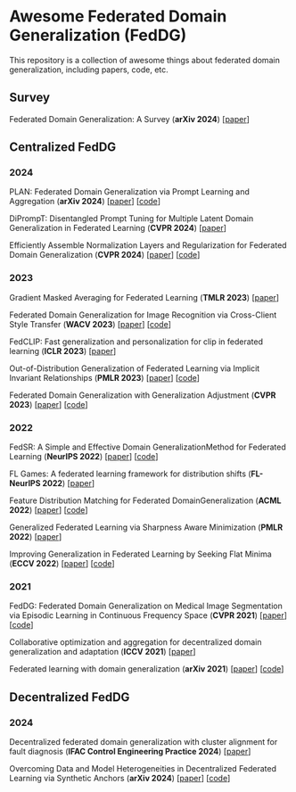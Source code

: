 # Awesome Federated Domain Generalization (FedDG)

This repository is a collection of awesome things about federated domain generalization, including papers, code, etc.

## Survey

Federated Domain Generalization: A Survey (**arXiv 2024**)  [[paper](https://arxiv.org/abs/2306.01334)]

## Centralized FedDG

### 2024

PLAN: Federated Domain Generalization via Prompt Learning and Aggregation (**arXiv 2024**) [[paper](https://arxiv.org/pdf/2411.10063)] [[code](https://github.com/GongShuai8210/PLAN)]

DiPrompT: Disentangled Prompt Tuning for Multiple Latent Domain Generalization in Federated Learning (**CVPR 2024**) [[paper](https://openaccess.thecvf.com/content/CVPR2024/papers/Bai_DiPrompT_Disentangled_Prompt_Tuning_for_Multiple_Latent_Domain_Generalization_in_CVPR_2024_paper.pdf)]

Efficiently Assemble Normalization Layers and Regularization for Federated Domain Generalization (**CVPR 2024**) [[paper](https://openaccess.thecvf.com/content/CVPR2024/papers/Le_Efficiently_Assemble_Normalization_Layers_and_Regularization_for_Federated_Domain_Generalization_CVPR_2024_paper.pdf)] [[code](https://github.com/lhkhiem28/gPerXAN)]

### 2023

Gradient Masked Averaging for Federated Learning (**TMLR 2023**) [[paper](https://openreview.net/forum?id=REAyrhRYAo)]

Federated Domain Generalization for Image Recognition via Cross-Client Style Transfer (**WACV 2023**) [[paper](https://openaccess.thecvf.com/content/WACV2023/papers/Chen_Federated_Domain_Generalization_for_Image_Recognition_via_Cross-Client_Style_Transfer_WACV_2023_paper.pdf)] [[code](https://github.com/JeremyCJM/CCST)]

FedCLIP: Fast generalization and personalization for clip in federated learning (**ICLR 2023**) [[paper](https://openreview.net/pdf?id=wgO-OK0_CQ)]

Out-of-Distribution Generalization of Federated Learning via Implicit Invariant Relationships (**PMLR 2023**) [[paper](https://proceedings.mlr.press/v202/guo23b/guo23b.pdf)] [[code](https://github.com/YamingGuo98/FedIIR)]

Federated Domain Generalization with Generalization Adjustment (**CVPR 2023**) [[paper](https://openaccess.thecvf.com/content/CVPR2023/papers/Zhang_Federated_Domain_Generalization_With_Generalization_Adjustment_CVPR_2023_paper.pdf)] [[code](https://github.com/MediaBrain-SJTU/FedDG-GA)]

### 2022

FedSR: A Simple and Effective Domain GeneralizationMethod for Federated Learning (**NeurIPS 2022**) [[paper](https://proceedings.neurips.cc/paper_files/paper/2022/file/fd946a6c99541fddc3d64a3ea39a1bc2-Paper-Conference.pdf)] [[code](https://github.com/atuannguyen/FedSR)]

FL Games: A federated learning framework for distribution shifts (**FL-NeurIPS 2022**) [[paper](https://arxiv.org/pdf/2205.11101)] 

Feature Distribution Matching for Federated DomainGeneralization (**ACML 2022**) [[paper](https://proceedings.mlr.press/v189/sun23a/sun23a.pdf)] [[code](https://github.com/yuweisunn/federated-knowledge-alignment)]

Generalized Federated Learning via Sharpness Aware Minimization (**PMLR 2022**) [[paper](https://proceedings.mlr.press/v162/qu22a/qu22a.pdf)]

Improving Generalization in Federated Learning by Seeking Flat Minima (**ECCV 2022**) [[paper](https://www.ecva.net/papers/eccv_2022/papers_ECCV/papers/136830636.pdf)] [[code](https://github.com/debcaldarola/fedsam)]

### 2021

FedDG: Federated Domain Generalization on Medical Image Segmentation via Episodic Learning in Continuous Frequency Space (**CVPR 2021**) [[paper](https://openaccess.thecvf.com/content/CVPR2021/papers/Liu_FedDG_Federated_Domain_Generalization_on_Medical_Image_Segmentation_via_Episodic_CVPR_2021_paper.pdf)] [[code](https://github.com/liuquande/FedDG-ELCFS)]

Collaborative optimization and aggregation for decentralized domain generalization and adaptation (**ICCV 2021**) [[paper](https://openaccess.thecvf.com/content/ICCV2021/papers/Wu_Collaborative_Optimization_and_Aggregation_for_Decentralized_Domain_Generalization_and_Adaptation_ICCV_2021_paper.pdf)]

Federated learning with domain generalization (**arXiv 2021**) [[paper](https://arxiv.org/pdf/2111.10487)] [[code](https://github.com/Haoxiang-Wang/FedADG)]

## Decentralized FedDG

### 2024

Decentralized federated domain generalization with cluster alignment for fault diagnosis (**IFAC Control Engineering Practice 2024**) [[paper](https://www.sciencedirect.com/science/article/abs/pii/S0967066124001114)]

Overcoming Data and Model Heterogeneities in Decentralized Federated Learning via Synthetic Anchors (**arXiv 2024**) [[paper](https://arxiv.org/pdf/2405.11525)] [[code](https://github.com/ubc-tea/DESA)]
